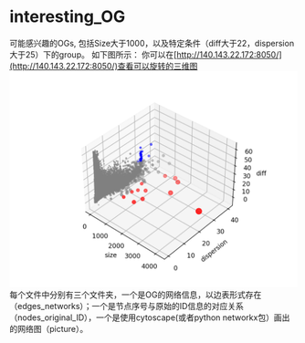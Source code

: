# interesting_OG
可能感兴趣的OGs, 包括Size大于1000，以及特定条件（diff大于22，dispersion大于25）下的group。 如下图所示：
你可以在[http://140.143.22.172:8050/](http://140.143.22.172:8050/)查看可以旋转的三维图
![Ortholog Group 3D graph](./OG_3D.png)
每个文件中分别有三个文件夹，一个是OG的网络信息，以边表形式存在（edges_networks）；一个是节点序号与原始的ID信息的对应关系（nodes_original_ID），一个是使用cytoscape(或者python networkx包）画出的网络图（picture）。
